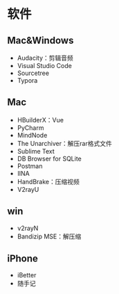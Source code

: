# 软件

## Mac&Windows

- Audacity：剪辑音频
- Visual Studio Code
- Sourcetree
- Typora

## Mac

- HBuilderX：Vue
- PyCharm
- MindNode
- The Unarchiver：解压rar格式文件
- Sublime Text
- DB Browser for SQLite
- Postman
- IINA
- HandBrake：压缩视频
- V2rayU

## win

- v2rayN
- Bandizip MSE：解压缩

## iPhone
- iBetter
- 随手记